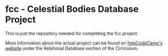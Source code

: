 # fcc - Celestial Bodies Database Project

This is just the repository needed for completing the fcc project.

More information about the actual project can be found on [freeCodeCamp's website](https://www.freecodecamp.org) under the Relational Database section of the Cirriculum.
